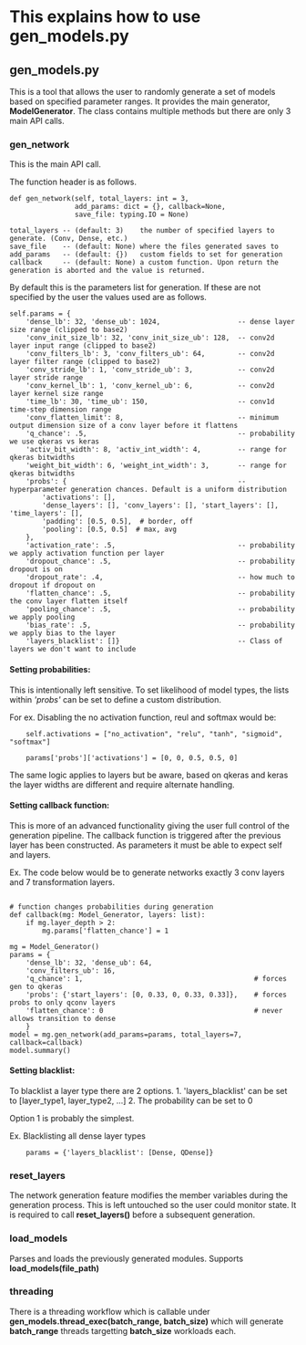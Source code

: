 # This explains how to use gen_models.py

## gen_models.py
This is a tool that allows the user to randomly generate a set of models based on specified parameter ranges. 
It provides the main generator, **ModelGenerator**. The class contains multiple methods but there are only 3 main API calls.

### gen_network
This is the main API call.

The function header is as follows.
```
def gen_network(self, total_layers: int = 3,
                add_params: dict = {}, callback=None,
                save_file: typing.IO = None)

total_layers -- (default: 3)    the number of specified layers to generate. (Conv, Dense, etc.)
save_file    -- (default: None) where the files generated saves to
add_params   -- (default: {})   custom fields to set for generation
callback     -- (default: None) a custom function. Upon return the generation is aborted and the value is returned.
```

By default this is the parameters list for generation. If these are not specified by the user the values used are as follows.
```
self.params = {
    'dense_lb': 32, 'dense_ub': 1024,                   -- dense layer size range (clipped to base2)
    'conv_init_size_lb': 32, 'conv_init_size_ub': 128,  -- conv2d layer input range (clipped to base2)
    'conv_filters_lb': 3, 'conv_filters_ub': 64,        -- conv2d layer filter range (clipped to base2)
    'conv_stride_lb': 1, 'conv_stride_ub': 3,           -- conv2d layer stride range
    'conv_kernel_lb': 1, 'conv_kernel_ub': 6,           -- conv2d layer kernel size range
    'time_lb': 30, 'time_ub': 150,                      -- conv1d time-step dimension range
    'conv_flatten_limit': 8,                            -- minimum output dimension size of a conv layer before it flattens
    'q_chance': .5,                                     -- probability we use qkeras vs keras
    'activ_bit_width': 8, 'activ_int_width': 4,         -- range for qkeras bitwidths
    'weight_bit_width': 6, 'weight_int_width': 3,       -- range for qkeras bitwidths
    'probs': {                                          -- hyperparameter generation chances. Default is a uniform distribution
        'activations': [],
        'dense_layers': [], 'conv_layers': [], 'start_layers': [], 'time_layers': [],
        'padding': [0.5, 0.5],  # border, off
        'pooling': [0.5, 0.5]  # max, avg
    },
    'activation_rate': .5,                              -- probability we apply activation function per layer
    'dropout_chance': .5,                               -- probability dropout is on
    'dropout_rate': .4,                                 -- how much to dropout if dropout on
    'flatten_chance': .5,                               -- probability the conv layer flatten itself
    'pooling_chance': .5,                               -- probability we apply pooling
    'bias_rate': .5,                                    -- probability we apply bias to the layer
    'layers_blacklist': []}                             -- Class of layers we don't want to include
```

#### Setting probabilities:
This is intentionally left sensitive. To set likelihood of model types, the lists within *'probs'* can be set to define a custom distribution. 

For ex.
Disabling the no activation function, reul and softmax would be:
```
    self.activations = ["no_activation", "relu", "tanh", "sigmoid", "softmax"]

    params['probs']['activations'] = [0, 0, 0.5, 0.5, 0]
```

The same logic applies to layers but be aware, based on qkeras and keras the layer widths are different and require alternate handling.

#### Setting callback function:
This is more of an advanced functionality giving the user full control of the generation pipeline. The callback function is triggered after the previous layer has been constructed. As parameters it must be able to expect self and layers. 

Ex. 
The code below would be to generate networks exactly 3 conv layers and 7 transformation layers.
```

# function changes probabilities during generation
def callback(mg: Model_Generator, layers: list):
    if mg.layer_depth > 2:
        mg.params['flatten_chance'] = 1

mg = Model_Generator()
params = {
    'dense_lb': 32, 'dense_ub': 64, 
    'conv_filters_ub': 16, 
    'q_chance': 1,                                          # forces gen to qkeras
    'probs': {'start_layers': [0, 0.33, 0, 0.33, 0.33]},    # forces probs to only qconv layers
    'flatten_chance': 0                                     # never allows transition to dense
    }
model = mg.gen_network(add_params=params, total_layers=7, callback=callback)
model.summary()
```

#### Setting blacklist:
To blacklist a layer type there are 2 options.
    1. 'layers_blacklist' can be set to [layer_type1, layer_type2, ...]
    2. The probability can be set to 0

Option 1 is probably the simplest.

Ex. Blacklisting all dense layer types

```
    params = {'layers_blacklist': [Dense, QDense]}
```


### reset_layers
The network generation feature modifies the member variables during the generation process. This is left untouched so the user could monitor state. It is required to call **reset_layers()** before a subsequent generation.

### load_models
Parses and loads the previously generated modules. Supports **load_models(file_path)**

### threading
There is a threading workflow which is callable under **gen_models.thread_exec(batch_range, batch_size)** which will generate **batch_range** threads targetting **batch_size** workloads each.